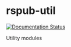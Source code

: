 # rspub-util

[![Documentation Status](http://readthedocs.org/projects/rspub-core/badge/?version=latest)](http://rspub-core.readthedocs.io/en/latest/rst/rspub.util.html)

Utility modules



